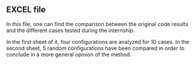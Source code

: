 ## EXCEL file

In this file, one can find the comparison between the original code results and the different cases tested during the internship.

In the first sheet of it, four configurations are analyzed for 10 cases. In the second sheet, 5 random configurations have been compared in order to conclude in a more general opinion of the method.
